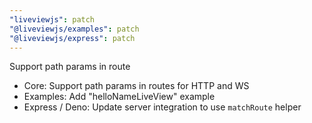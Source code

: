 ```yaml
---
"liveviewjs": patch
"@liveviewjs/examples": patch
"@liveviewjs/express": patch
---
```


Support path params in route
* Core: Support path params in routes for HTTP and WS
* Examples: Add "helloNameLiveView" example
* Express / Deno: Update server integration to use `matchRoute` helper
